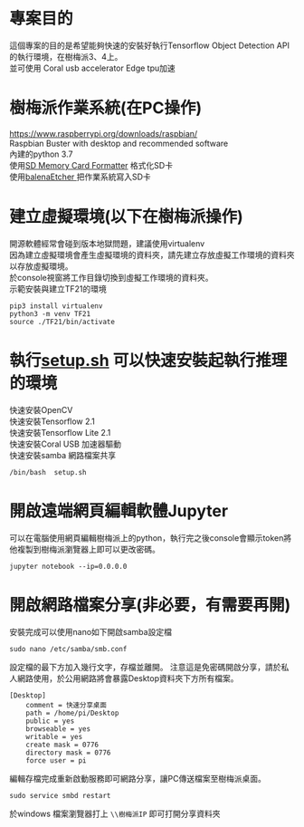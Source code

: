 # 專案目的  
這個專案的目的是希望能夠快速的安裝好執行Tensorflow Object Detection API的執行環境，在樹梅派3、4上。  
並可使用 Coral usb accelerator Edge tpu加速  

# 樹梅派作業系統(在PC操作)
https://www.raspberrypi.org/downloads/raspbian/  
Raspbian Buster with desktop and recommended software  
內建的python 3.7  
使用[SD Memory Card Formatter](https://www.sdcard.org/downloads/formatter/) 格式化SD卡  
使用[balenaEtcher ](https://www.balena.io/etcher/) 把作業系統寫入SD卡  

# 建立虛擬環境(以下在樹梅派操作)
開源軟體經常會碰到版本地獄問題，建議使用virtualenv  
因為建立虛擬環境會產生虛擬環境的資料夾，請先建立存放虛擬工作環境的資料夾以存放虛擬環境。  
於console視窗將工作目錄切換到虛擬工作環境的資料夾。  
示範安裝與建立TF21的環境  
```
pip3 install virtualenv  
python3 -m venv TF21  
source ./TF21/bin/activate  
```
# 執行[setup.sh](https://github.com/aaasdream/Raspberrypi_ObjectDetection/blob/master/setup.sh) 可以快速安裝起執行推理的環境
快速安裝OpenCV  
快速安裝Tensorflow 2.1  
快速安裝Tensorflow Lite 2.1  
快速安裝Coral USB 加速器驅動  
快速安裝samba 網路檔案共享  
```
/bin/bash  setup.sh  
```

# 開啟遠端網頁編輯軟體Jupyter
可以在電腦使用網頁編輯樹梅派上的python，執行完之後console會顯示token將他複製到樹梅派瀏覽器上即可以更改密碼。  
```
jupyter notebook --ip=0.0.0.0
```

# 開啟網路檔案分享(非必要，有需要再開)  
安裝完成可以使用nano如下開啟samba設定檔
```
sudo nano /etc/samba/smb.conf
```
設定檔的最下方加入幾行文字，存檔並離開。 注意這是免密碼開啟分享，請於私人網路使用，於公用網路將會暴露Desktop資料夾下方所有檔案。  
```
[Desktop]
    comment = 快速分享桌面
    path = /home/pi/Desktop
    public = yes
    browseable = yes
    writable = yes
    create mask = 0776
    directory mask = 0776
    force user = pi
```
編輯存檔完成重新啟動服務即可網路分享，讓PC傳送檔案至樹梅派桌面。  
```
sudo service smbd restart
```
於windows 檔案瀏覽器打上 ```\\樹梅派IP``` 即可打開分享資料夾   


